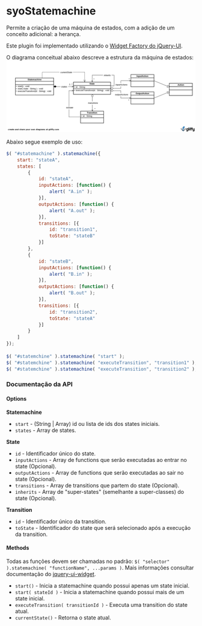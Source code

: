 syoStatemachine
=================

Permite a criação de uma máquina de estados, com a adição de um conceito adicional: a herança.

Este plugin foi implementado utilizando o [Widget Factory do jQuery-UI](http://jqueryui.com/widget/).

O diagrama conceitual abaixo descreve a estrutura da máquina de estados:
![Diagrama de classes conceitual](./docs/SyoStatemachine.png)


Abaixo segue exemplo de uso:
```javascript
$( "#statemachine" ).statemachine({
    start: "stateA",
    states: [
        {
            id: "stateA",
            inputActions: [function() {
                alert( "A.in" );
            }],
            outputActions: [function() {
                alert( "A.out" );
            }],
            transitions: [{
                id: "transition1",
                toState: "stateB"
            }]
        },
        {
            id: "stateB",
            inputActions: [function() {
                alert( "B.in" );
            }],
            outputActions: [function() {
                alert( "B.out" );
            }],
            transitions: [{
                id: "transition2",
                toState: "stateA"
            }]
        }
    ]
});

$( "#statemchine" ).statemachine( "start" );
$( "#statemchine" ).statemachine( "executeTransition", "transition1" );
$( "#statemchine" ).statemachine( "executeTransition", "transition2" );
```

### Documentação da API

#### Options

**Statemachine**

- ```start``` - (String | Array) id ou lista de ids dos states iniciais.
- ```states``` - Array de states.

**State**

- ```id``` - Identificador único do state.
- ```inputActions``` - Array de functions que serão executadas ao entrar no state (Opcional).
- ```outputActions``` - Array de functions que serão executadas ao sair no state (Opcional).
- ```transitions``` - Array de transitions que partem do state (Opcional).
- ```inherits``` - Array de "super-states" (semelhante a super-classes) do state (Opcional).

**Transition**

- ```id``` - Identificador único da transition.
- ```toState``` - Identificador do state que será selecionado após a execução da transition.

#### Methods

Todas as funções devem ser chamadas no padrão: ```$( "selector" ).statemachine( "functionName", ...params )```.
Mais informações consultar documentação do [jquery-ui-widget](http://jqueryui.com/widget/).

- ```start()``` - Inicia a statemachine quando possui apenas um state inicial.
- ```start( stateId )``` - Inicia a statemachine quando possui mais de um state inicial.
- ```executeTransition( transitionId )``` - Executa uma transition do state atual.
- ```currentState()``` - Retorna o state atual.
